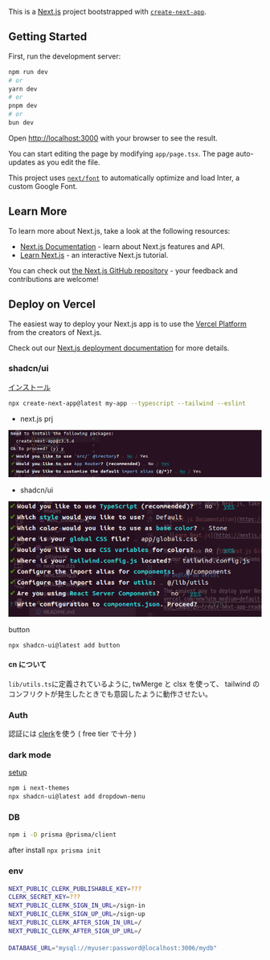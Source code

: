 This is a [Next.js](https://nextjs.org/) project bootstrapped with [`create-next-app`](https://github.com/vercel/next.js/tree/canary/packages/create-next-app).

## Getting Started

First, run the development server:

```bash
npm run dev
# or
yarn dev
# or
pnpm dev
# or
bun dev
```

Open [http://localhost:3000](http://localhost:3000) with your browser to see the result.

You can start editing the page by modifying `app/page.tsx`. The page auto-updates as you edit the file.

This project uses [`next/font`](https://nextjs.org/docs/basic-features/font-optimization) to automatically optimize and load Inter, a custom Google Font.

## Learn More

To learn more about Next.js, take a look at the following resources:

- [Next.js Documentation](https://nextjs.org/docs) - learn about Next.js features and API.
- [Learn Next.js](https://nextjs.org/learn) - an interactive Next.js tutorial.

You can check out [the Next.js GitHub repository](https://github.com/vercel/next.js/) - your feedback and contributions are welcome!

## Deploy on Vercel

The easiest way to deploy your Next.js app is to use the [Vercel Platform](https://vercel.com/new?utm_medium=default-template&filter=next.js&utm_source=create-next-app&utm_campaign=create-next-app-readme) from the creators of Next.js.

Check out our [Next.js deployment documentation](https://nextjs.org/docs/deployment) for more details.

### shadcn/ui

[インストール](https://ui.shadcn.com/docs/installation/next)

```sh
npx create-next-app@latest my-app --typescript --tailwind --eslint
```

- next.js prj

![Next.js choices](./images/next_choices.png)

- shadcn/ui

![shadcn](./images/shadcn.png)

button

```sh
npx shadcn-ui@latest add button
```

#### cn について

`lib/utils.ts`に定義されているように, twMerge と clsx を使って、
tailwind のコンフリクトが発生したときでも意図したように動作させたい。

### Auth

認証には [clerk](https://clerk.com/docs/quickstarts/nextjs)を使う
( free tier で十分 )

### dark mode

[setup](https://ui.shadcn.com/docs/dark-mode/next)

```sh
npm i next-themes
npx shadcn-ui@latest add dropdown-menu
```

### DB

```sh
npm i -D prisma @prisma/client
```

after install `npx prisma init`

### env

```sh
NEXT_PUBLIC_CLERK_PUBLISHABLE_KEY=???
CLERK_SECRET_KEY=???
NEXT_PUBLIC_CLERK_SIGN_IN_URL=/sign-in
NEXT_PUBLIC_CLERK_SIGN_UP_URL=/sign-up
NEXT_PUBLIC_CLERK_AFTER_SIGN_IN_URL=/
NEXT_PUBLIC_CLERK_AFTER_SIGN_UP_URL=/

DATABASE_URL="mysql://myuser:password@localhost:3006/mydb"
```

